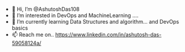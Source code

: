 - 👋 Hi, I’m @AshutoshDas108
- 👀 I’m interested in DevOps and MachineLearning ....
- 🌱 I’m currently learning Data Structures and algorithm... and DevOps basics
- 📫 Reach me on.. https://www.linkedin.com/in/ashutosh-das-59058124a/

<!---
AshutoshDas108/AshutoshDas108 is a ✨ special ✨ repository because its `README.md` (this file) appears on your GitHub profile.
You can click the Preview link to take a look at your changes.
--->

